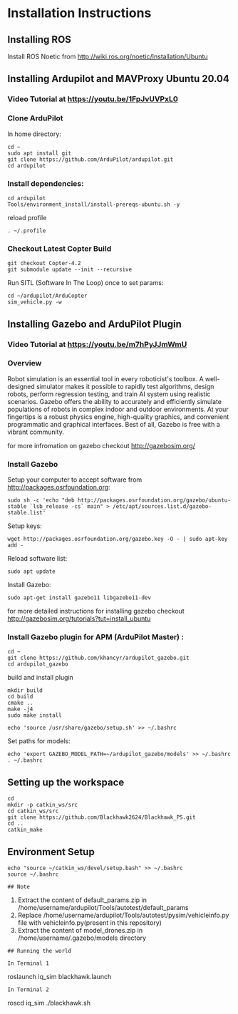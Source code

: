 # Installation Instructions

## Installing ROS

Install ROS Noetic from http://wiki.ros.org/noetic/Installation/Ubuntu

## Installing Ardupilot and MAVProxy Ubuntu 20.04

### Video Tutorial at https://youtu.be/1FpJvUVPxL0

### Clone ArduPilot

In home directory:
```
cd ~
sudo apt install git
git clone https://github.com/ArduPilot/ardupilot.git
cd ardupilot
```

### Install dependencies:
```
cd ardupilot
Tools/environment_install/install-prereqs-ubuntu.sh -y
```

reload profile
```
. ~/.profile
```

### Checkout Latest Copter Build
```
git checkout Copter-4.2
git submodule update --init --recursive
```

Run SITL (Software In The Loop) once to set params:
```
cd ~/ardupilot/ArduCopter
sim_vehicle.py -w
```
## Installing Gazebo and ArduPilot Plugin

### Video Tutorial at https://youtu.be/m7hPyJJmWmU

### Overview 

Robot simulation is an essential tool in every roboticist's toolbox. A well-designed simulator makes it possible to rapidly test algorithms, design robots, perform regression testing, and train AI system using realistic scenarios. Gazebo offers the ability to accurately and efficiently simulate populations of robots in complex indoor and outdoor environments. At your fingertips is a robust physics engine, high-quality graphics, and convenient programmatic and graphical interfaces. Best of all, Gazebo is free with a vibrant community.

for more infromation on gazebo checkout http://gazebosim.org/

### Install Gazebo 

Setup your computer to accept software from http://packages.osrfoundation.org:
```
sudo sh -c 'echo "deb http://packages.osrfoundation.org/gazebo/ubuntu-stable `lsb_release -cs` main" > /etc/apt/sources.list.d/gazebo-stable.list'
```

Setup keys:
```
wget http://packages.osrfoundation.org/gazebo.key -O - | sudo apt-key add -
```

Reload software list:
```
sudo apt update
```

Install Gazebo:

```
sudo apt-get install gazebo11 libgazebo11-dev
```

for more detailed instructions for installing gazebo checkout http://gazebosim.org/tutorials?tut=install_ubuntu


### Install Gazebo plugin for APM (ArduPilot Master) :
```
cd ~
git clone https://github.com/khancyr/ardupilot_gazebo.git
cd ardupilot_gazebo
```

build and install plugin
```
mkdir build
cd build
cmake ..
make -j4
sudo make install
```
```
echo 'source /usr/share/gazebo/setup.sh' >> ~/.bashrc
```
Set paths for models:
```
echo 'export GAZEBO_MODEL_PATH=~/ardupilot_gazebo/models' >> ~/.bashrc
. ~/.bashrc
```
## Setting up the workspace
```
cd
mkdir -p catkin_ws/src
cd catkin_ws/src
git clone https://github.com/Blackhawk2624/Blackhawk_PS.git
cd ..
catkin_make
```

## Environment Setup
```
echo "source ~/catkin_ws/devel/setup.bash" >> ~/.bashrc
source ~/.bashrc
```

```
## Note
```
1. Extract the content of default_params.zip in /home/username/ardupilot/Tools/autotest/default_params
2. Replace /home/username/ardupilot/Tools/autotest/pysim/vehicleinfo.py file with vehicleinfo.py(present in this repository)
3. Extract the content of model_drones.zip in /home/username/.gazebo/models directory
```
## Running the world

In Terminal 1
```
roslaunch iq_sim blackhawk.launch 
```
In Terminal 2
```
roscd iq_sim
./blackhawk.sh
```


